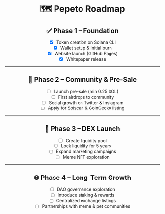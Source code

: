 <div align="center">

# 🗺 Pepeto Roadmap

## ✅ Phase 1 – Foundation
- [x] Token creation on Solana CLI  
- [x] Wallet setup & initial burn  
- [x] Website launch (GitHub Pages)  
- [x] Whitepaper release  

---

## 🚀 Phase 2 – Community & Pre-Sale
- [ ] Launch pre-sale (min 0.25 SOL)  
- [ ] First airdrops to community  
- [ ] Social growth on Twitter & Instagram  
- [ ] Apply for Solscan & CoinGecko listing  

---

## 🌊 Phase 3 – DEX Launch
- [ ] Create liquidity pool  
- [ ] Lock liquidity for 5 years  
- [ ] Expand marketing campaigns  
- [ ] Meme NFT exploration  

---

## 🌐 Phase 4 – Long-Term Growth
- [ ] DAO governance exploration  
- [ ] Introduce staking & rewards  
- [ ] Centralized exchange listings  
- [ ] Partnerships with meme & pet communities  

</div>
